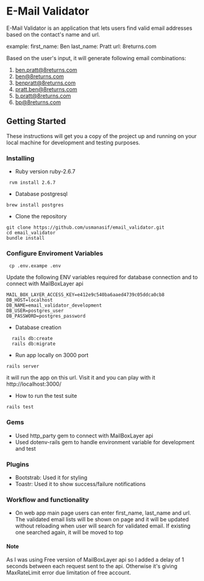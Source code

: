 # E-Mail Validator

 E-Mail Validator is an application that lets users find valid email addresses based on the contact's name and url.

example:
first_name: Ben
last_name: Pratt
url: 8returns.com


Based on the user's input, it will generate following email combinations:
1. ben.pratt@8returns.com
2. ben@8returns.com
3. benpratt@8returns.com
4. pratt.ben@8returns.com
5. b.pratt@8returns.com
6. bp@8returns.com



## Getting Started

These instructions will get you a copy of the project up and running on your local machine for development and testing purposes.

### Installing


* Ruby version
 ruby-2.6.7

```
 rvm install 2.6.7
```
* Database
postgresql

```
brew install postgres
```


* Clone the repository


```
git clone https://github.com/usmanasif/email_validator.git
cd email_validator
bundle install
```

### Configure Enviroment Variables

```
 cp .env.exampe .env
```

Update the following ENV variables required for database connection and  to connect with MailBoxLayer api

```
MAIL_BOX_LAYER_ACCESS_KEY=e412e9c540ba6aaed4739c05ddca0cb8
DB_HOST=localhost
DB_NAME=email_validator_development
DB_USER=postgres_user
DB_PASSWORD=postgres_password
```



* Database creation

```
  rails db:create
  rails db:migrate
```
* Run app locally on 3000 port

```
rails server
```

it will run the app on this url. Visit it and you can play with it
http://localhost:3000/

* How to run the test suite

```
rails test
```

### Gems
- Used http_party gem to connect with MailBoxLayer api
- Used dotenv-rails gem to handle environment variable for development and test

### Plugins
- Bootstrab: Used it for styling
- Toastr: Used it to show success/failure notifications

### Workflow and functionality
- On web app main page users can enter first_name, last_name and url.  The validated email lists will be shown on page and it will be updated without reloading when user will search for validated email.  If existing one searched again, it will be moved to top


#### Note
As I was using Free version of  MailBoxLayer api so I added a delay of 1 seconds between each request sent to the api. Otherwise it's giving MaxRateLimit error due limitation of free account.

